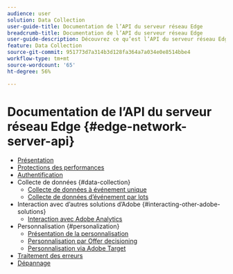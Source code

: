 ```yaml
---
audience: user
solution: Data Collection
user-guide-title: Documentation de l’API du serveur réseau Edge
breadcrumb-title: Documentation de l’API du serveur réseau Edge
user-guide-description: Découvrez ce qu’est l’API du serveur réseau Edge et comment l’utiliser.
feature: Data Collection
source-git-commit: 951773d7a314b3d128fa364a7a034e0e8514bbe4
workflow-type: tm+mt
source-wordcount: '65'
ht-degree: 56%

---
```



# Documentation de l’API du serveur réseau Edge {#edge-network-server-api}


* [Présentation](overview.md)
* [Protections des performances](guardrails.md)
* [Authentification](authentication.md)
* Collecte de données {#data-collection}
   * [Collecte de données à événement unique](interactive-data-collection.md)
   * [Collecte de données d’événement par lots](non-interactive-data-collection.md)
* Interaction avec d’autres solutions d’Adobe {#interacting-other-adobe-solutions}
   * [Interaction avec Adobe Analytics](interacting-adobe-analytics.md)
* Personnalisation {#personalization}
   * [Présentation de la personnalisation](personalization-overview.md)
   * [Personnalisation par Offer decisioning](personalization-offer-decisioning.md)
   * [Personnalisation via Adobe Target](personalization-target.md)
* [Traitement des erreurs](error-handling.md)
* [Dépannage](troubleshooting.md)